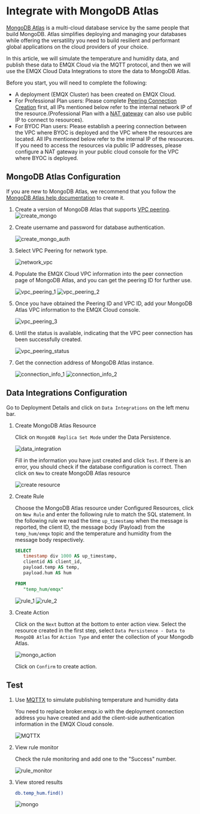 # Integrate with MongoDB Atlas

[MongoDB Atlas](https://www.mongodb.com/docs/atlas/) is a multi-cloud database service by the same people that build MongoDB. Atlas simplifies deploying and managing your databases while offering the versatility you need to build resilient and performant global applications on the cloud providers of your choice.

In this article, we will simulate the temperature and humidity data, and publish these data to EMQX Cloud via the MQTT protocol, and then we will use the EMQX Cloud Data Integrations to store the data to MongoDB Atlas.

Before you start, you will need to complete the following:

- A deployment (EMQX Cluster) has been created on EMQX Cloud.
- For Professional Plan users: Please complete [Peering Connection Creation](../deployments/vpc_peering.md) first, all IPs mentioned below refer to the internal network IP of the resource.(Professional Plan with a [NAT gateway](../vas/nat-gateway.md) can also use public IP to connect to resources).
- For BYOC Plan users: Please establish a peering connection between the VPC where BYOC is deployed and the VPC where the resources are located. All IPs mentioned below refer to the internal IP of the resources. If you need to access the resources via public IP addresses, please configure a NAT gateway in your public cloud console for the VPC where BYOC is deployed.

## MongoDB Atlas Configuration

If you are new to MongoDB Atlas, we recommend that you follow the [MongoDB Atlas help documentation](https://www.mongodb.com/docs/atlas/getting-started/) to create it.

1. Create a version of MongoDB Atlas that supports [VPC peering](https://www.mongodb.com/docs/atlas/security-vpc-peering/).
   ![create_mongo](./_assets/create_mongo.png)

2. Create username and password for database authentication.

   ![create_mongo_auth](./_assets/create_mongo_auth.png)

3. Select VPC Peering for network type.

   ![network_vpc](./_assets/network_vpc.png)

4. Populate the EMQX Cloud VPC information into the peer connection page of MongoDB Atlas, and you can get the peering ID for further use.

   ![vpc_peering_1](./_assets/vpc_peering_1.png)
   ![vpc_peering_2](./_assets/vpc_peering_2.png)

5. Once you have obtained the Peering ID and VPC ID, add your MongoDB Atlas VPC information to the EMQX Cloud console.

   ![vpc_peering_3](./_assets/vpc_peering_3.png)

6. Until the status is available, indicating that the VPC peer connection has been successfully created.

   ![vpc_peering_status](./_assets/vpc_peering_status.png)

7. Get the connection address of MongoDB Atlas instance.

   ![connection_info_1](./_assets/connection_info_1.png)
   ![connection_info_2](./_assets/connection_info_2.png)

## Data Integrations Configuration

Go to Deployment Details and click on `Data Integrations` on the left menu bar.

1. Create MongoDB Atlas Resource

   Click on `MongoDB Replica Set Mode` under the Data Persistence.

   ![data_integration](./_assets/data_integration_mongo.png)

   Fill in the information you have just created and click `Test`. If there is an error, you should check if the database configuration is correct. Then click on `New` to create MongoDB Atlas resource

   ![create resource](./_assets/mongo_create_resource.png)

2. Create Rule

   Choose the MongoDB Atlas resource under Configured Resources, click on `New Rule` and enter the following rule to match the SQL statement. In the following rule we read the time `up_timestamp` when the message is reported, the client ID, the message body (Payload) from the `temp_hum/emqx` topic and the temperature and humidity from the message body respectively.

   ```sql
   SELECT 
      timestamp div 1000 AS up_timestamp, 
      clientid AS client_id, 
      payload.temp AS temp, 
      payload.hum AS hum

   FROM
      "temp_hum/emqx"
   ```

   ![rule_1](./_assets/mongo_rule_1.png)
   ![rule_2](./_assets/mongo_rule_2.png)

3. Create Action

   Click on the `Next` button at the bottom to enter action view. Select the resource created in the first step, select `Data Persistence - Data to MongoDB Atlas` for `Action Type` and enter the collection of your Mongodb Atlas.

   ![mongo_action](./_assets/mongo_action.png)

   Click on `Confirm` to create action.

## Test

1. Use [MQTTX](https://mqttx.app/) to simulate publishing temperature and humidity data

   You need to replace broker.emqx.io with the deployment connection address you have created and add the client-side authentication information in the EMQX Cloud console.

   ![MQTTX](./_assets/mongo_mqttx.png)

2. View rule monitor

   Check the rule monitoring and add one to the "Success" number.

   ![rule_monitor](./_assets/mongo_rule_monitor.png)

3. View stored results

   ```bash
   db.temp_hum.find()
   ```

   ![mongo](./_assets/mongo_result.png)
